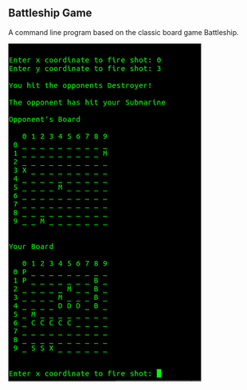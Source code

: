 ## Battleship Game 

A command line program based on the classic board game Battleship.

<p>
  <img src="img/img_1.png">
</p>
